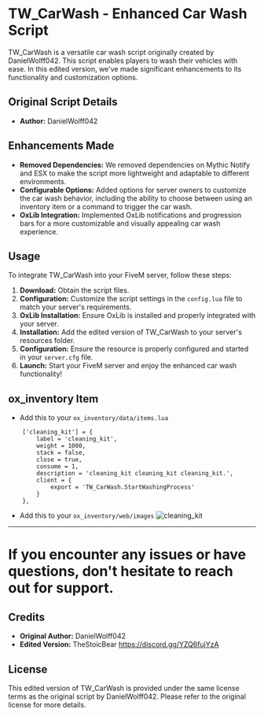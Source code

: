 # TW_CarWash - Enhanced Car Wash Script

TW_CarWash is a versatile car wash script originally created by DanielWolff042. This script enables players to wash their vehicles with ease. In this edited version, we've made significant enhancements to its functionality and customization options.

## Original Script Details

- **Author:** DanielWolff042

## Enhancements Made

- **Removed Dependencies:** We removed dependencies on Mythic Notify and ESX to make the script more lightweight and adaptable to different environments.
- **Configurable Options:** Added options for server owners to customize the car wash behavior, including the ability to choose between using an inventory item or a command to trigger the car wash.
- **OxLib Integration:** Implemented OxLib notifications and progression bars for a more customizable and visually appealing car wash experience.

## Usage

To integrate TW_CarWash into your FiveM server, follow these steps:

1. **Download:** Obtain the script files.
2. **Configuration:** Customize the script settings in the `config.lua` file to match your server's requirements.
3. **OxLib Installation:** Ensure OxLib is installed and properly integrated with your server.
4. **Installation:** Add the edited version of TW_CarWash to your server's resources folder.
5. **Configuration:** Ensure the resource is properly configured and started in your `server.cfg` file.
6. **Launch:** Start your FiveM server and enjoy the enhanced car wash functionality!

## ox_inventory Item
- Add this to your `ox_inventory/data/items.lua`
```
    ['cleaning_kit'] = {
        label = 'cleaning_kit',
        weight = 1000,
        stack = false,
        close = true,
        consume = 1,
        description = 'cleaning_kit cleaning_kit cleaning_kit.',
        client = {
            export = 'TW_CarWash.StartWashingProcess'
        }
    },
```
- Add this to your `ox_inventory/web/images`
![cleaning_kit](https://github.com/TheStoicBear/TW_CarWash/assets/112611821/fb6aec40-92a7-423b-bc4e-1c082b87a577)




---------------------------------------------


# If you encounter any issues or have questions, don't hesitate to reach out for support.

## Credits

- **Original Author:** DanielWolff042
- **Edited Version:** TheStoicBear https://discord.gg/YZQ6fujYzA

## License

This edited version of TW_CarWash is provided under the same license terms as the original script by DanielWolff042. Please refer to the original license for more details.
